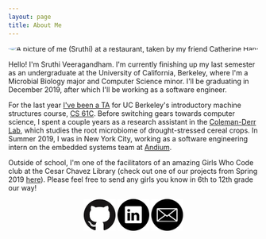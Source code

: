 ```yaml
---
layout: page
title: About Me
---
```


<style>
      .circular--square {
        border-radius: 50%;
      }
</style>
<img src="https://sruthiveeragandham.github.io/public/4E2892D8-80BE-4AD3-A479-9C09C404AFC9.jpeg" alt="A picture of me (Sruthi) at a restaurant, taken by my friend Catherine Han!" class="circular--square"/>
    

Hello! I'm Sruthi Veeragandham. I'm currently finishing up my last semester as an undergraduate at the University of California, Berkeley, where I'm a Microbial Biology major and Computer Science minor. I'll be graduating in December 2019, after which I'll be working as a software engineer.

For the last year [I've been a TA](/teaching) for UC Berkeley's introductory machine structures course, [CS 61C](https://cs61c.org). Before switching gears towards computer science, I spent a couple years as a research assistant in the [Coleman-Derr Lab](https://pgec.berkeley.edu/coleman-derr-lab-0), which studies the root microbiome of drought-stressed cereal crops. In Summer 2019, I was in New York City, working as a software engineering intern on the embedded systems team at [Andium](https://andium.com). 

Outside of school, I'm one of the facilitators of an amazing Girls Who Code club at the Cesar Chavez Library (check out one of our projects from Spring 2019 [here](https://gwc-ca9717.github.io)). Please feel free to send any girls you know in 6th to 12th grade our way! 

<div align="center">
  <a href="https://github.com/sruthiveeragandham"><img src="github.png" width="64" style="display: inline-block"></a>
  <a href="https://www.linkedin.com/in/sruthi-veeragandham"><img src="linkedin.png" width="64" style="display: inline-block"></a>
  <a href="mailto:sruthiveeragandham@gmail.com"><img src="email.png" width="64" style="display: inline-block"></a>
</div>
